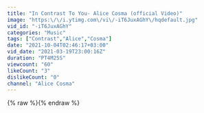 ```yaml
---
title: "In Contrast To You- Alice Cosma (official Video)"
image: "https:\/\/i.ytimg.com\/vi\/-iT6JuxAGhY\/hqdefault.jpg"
vid_id: "-iT6JuxAGhY"
categories: "Music"
tags: ["Contrast","Alice","Cosma"]
date: "2021-10-04T02:46:17+03:00"
vid_date: "2021-03-19T23:00:16Z"
duration: "PT4M25S"
viewcount: "60"
likeCount: "3"
dislikeCount: "0"
channel: "Alice Cosma"
---
```

{% raw %}{% endraw %}
